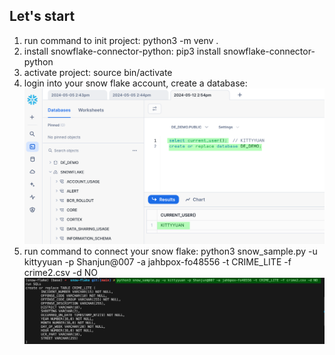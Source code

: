 ## Let's start
1. run command to init project: python3 -m venv .
2. install snowflake-connector-python: pip3 install snowflake-connector-python
3. activate project: source bin/activate
4. login into your snow flake account, create a database: 
![alt text](image.png)
5. run command to connect your snow flake: python3 snow_sample.py -u kittyyuan -p Shanjun@007 -a jahbpox-fo48556 -t CRIME_LITE -f crime2.csv -d NO
![alt text](image-1.png)
